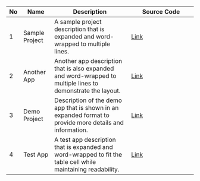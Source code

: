 <table>
  <thead>
    <tr>
      <th>No</th>
      <th>Name</th>
      <th>Description</th>
      <th style="width: 160px !important;">Source Code</th>
    </tr>
  </thead>
  <tbody>
    <tr>
      <td>1</td>
      <td>Sample Project</td>
      <td>A sample project description that is expanded and word-wrapped to multiple lines.</td>
      <td><a href="https://github.com/">Link</a></td>
    </tr>
    <tr>
      <td>2</td>
      <td>Another App</td>
      <td>Another app description that is also expanded and word-wrapped to multiple lines to demonstrate the layout.</td>
      <td><a href="https://github.com/">Link</a></td>
    </tr>
    <tr>
      <td>3</td>
      <td>Demo Project</td>
      <td>Description of the demo app that is shown in an expanded format to provide more details and information.</td>
      <td><a href="https://github.com/">Link</a></td>
    </tr>
    <tr>
      <td>4</td>
      <td>Test App</td>
      <td>A test app description that is expanded and word-wrapped to fit the table cell while maintaining readability.</td>
      <td><a href="https://github.com/">Link</a></td>
    </tr>
  </tbody>
</table>
